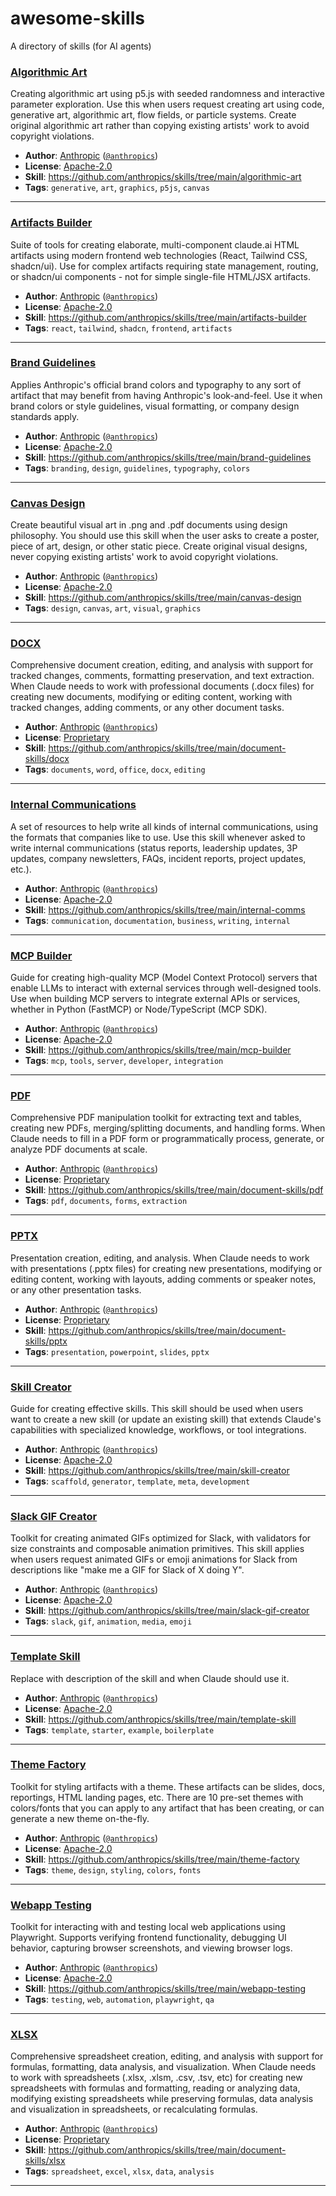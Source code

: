 # awesome-skills
 A directory of skills (for AI agents)

<!-- SKILLS_START -->
### [Algorithmic Art](https://github.com/anthropics/skills/tree/main/algorithmic-art)

Creating algorithmic art using p5.js with seeded randomness and interactive parameter exploration. Use this when users request creating art using code, generative art, algorithmic art, flow fields, or particle systems. Create original algorithmic art rather than copying existing artists' work to avoid copyright violations.

- **Author**: [Anthropic](https://www.anthropic.com) ([`@anthropics`](https://github.com/anthropics))
- **License**: [Apache-2.0](https://raw.githubusercontent.com/anthropics/skills/main/algorithmic-art/LICENSE.txt)
- **Skill**: https://github.com/anthropics/skills/tree/main/algorithmic-art
- **Tags**: `generative`, `art`, `graphics`, `p5js`, `canvas`

---

### [Artifacts Builder](https://github.com/anthropics/skills/tree/main/artifacts-builder)

Suite of tools for creating elaborate, multi-component claude.ai HTML artifacts using modern frontend web technologies (React, Tailwind CSS, shadcn/ui). Use for complex artifacts requiring state management, routing, or shadcn/ui components - not for simple single-file HTML/JSX artifacts.

- **Author**: [Anthropic](https://www.anthropic.com) ([`@anthropics`](https://github.com/anthropics))
- **License**: [Apache-2.0](https://raw.githubusercontent.com/anthropics/skills/main/artifacts-builder/LICENSE.txt)
- **Skill**: https://github.com/anthropics/skills/tree/main/artifacts-builder
- **Tags**: `react`, `tailwind`, `shadcn`, `frontend`, `artifacts`

---

### [Brand Guidelines](https://github.com/anthropics/skills/tree/main/brand-guidelines)

Applies Anthropic's official brand colors and typography to any sort of artifact that may benefit from having Anthropic's look-and-feel. Use it when brand colors or style guidelines, visual formatting, or company design standards apply.

- **Author**: [Anthropic](https://www.anthropic.com) ([`@anthropics`](https://github.com/anthropics))
- **License**: [Apache-2.0](https://raw.githubusercontent.com/anthropics/skills/main/brand-guidelines/LICENSE.txt)
- **Skill**: https://github.com/anthropics/skills/tree/main/brand-guidelines
- **Tags**: `branding`, `design`, `guidelines`, `typography`, `colors`

---

### [Canvas Design](https://github.com/anthropics/skills/tree/main/canvas-design)

Create beautiful visual art in .png and .pdf documents using design philosophy. You should use this skill when the user asks to create a poster, piece of art, design, or other static piece. Create original visual designs, never copying existing artists' work to avoid copyright violations.

- **Author**: [Anthropic](https://www.anthropic.com) ([`@anthropics`](https://github.com/anthropics))
- **License**: [Apache-2.0](https://raw.githubusercontent.com/anthropics/skills/main/canvas-design/LICENSE.txt)
- **Skill**: https://github.com/anthropics/skills/tree/main/canvas-design
- **Tags**: `design`, `canvas`, `art`, `visual`, `graphics`

---

### [DOCX](https://github.com/anthropics/skills/tree/main/document-skills/docx)

Comprehensive document creation, editing, and analysis with support for tracked changes, comments, formatting preservation, and text extraction. When Claude needs to work with professional documents (.docx files) for creating new documents, modifying or editing content, working with tracked changes, adding comments, or any other document tasks.

- **Author**: [Anthropic](https://www.anthropic.com) ([`@anthropics`](https://github.com/anthropics))
- **License**: [Proprietary](https://raw.githubusercontent.com/anthropics/skills/main/document-skills/docx/LICENSE.txt)
- **Skill**: https://github.com/anthropics/skills/tree/main/document-skills/docx
- **Tags**: `documents`, `word`, `office`, `docx`, `editing`

---

### [Internal Communications](https://github.com/anthropics/skills/tree/main/internal-comms)

A set of resources to help write all kinds of internal communications, using the formats that companies like to use. Use this skill whenever asked to write internal communications (status reports, leadership updates, 3P updates, company newsletters, FAQs, incident reports, project updates, etc.).

- **Author**: [Anthropic](https://www.anthropic.com) ([`@anthropics`](https://github.com/anthropics))
- **License**: [Apache-2.0](https://raw.githubusercontent.com/anthropics/skills/main/internal-comms/LICENSE.txt)
- **Skill**: https://github.com/anthropics/skills/tree/main/internal-comms
- **Tags**: `communication`, `documentation`, `business`, `writing`, `internal`

---

### [MCP Builder](https://github.com/anthropics/skills/tree/main/mcp-builder)

Guide for creating high-quality MCP (Model Context Protocol) servers that enable LLMs to interact with external services through well-designed tools. Use when building MCP servers to integrate external APIs or services, whether in Python (FastMCP) or Node/TypeScript (MCP SDK).

- **Author**: [Anthropic](https://www.anthropic.com) ([`@anthropics`](https://github.com/anthropics))
- **License**: [Apache-2.0](https://raw.githubusercontent.com/anthropics/skills/main/mcp-builder/LICENSE.txt)
- **Skill**: https://github.com/anthropics/skills/tree/main/mcp-builder
- **Tags**: `mcp`, `tools`, `server`, `developer`, `integration`

---

### [PDF](https://github.com/anthropics/skills/tree/main/document-skills/pdf)

Comprehensive PDF manipulation toolkit for extracting text and tables, creating new PDFs, merging/splitting documents, and handling forms. When Claude needs to fill in a PDF form or programmatically process, generate, or analyze PDF documents at scale.

- **Author**: [Anthropic](https://www.anthropic.com) ([`@anthropics`](https://github.com/anthropics))
- **License**: [Proprietary](https://raw.githubusercontent.com/anthropics/skills/main/document-skills/pdf/LICENSE.txt)
- **Skill**: https://github.com/anthropics/skills/tree/main/document-skills/pdf
- **Tags**: `pdf`, `documents`, `forms`, `extraction`

---

### [PPTX](https://github.com/anthropics/skills/tree/main/document-skills/pptx)

Presentation creation, editing, and analysis. When Claude needs to work with presentations (.pptx files) for creating new presentations, modifying or editing content, working with layouts, adding comments or speaker notes, or any other presentation tasks.

- **Author**: [Anthropic](https://www.anthropic.com) ([`@anthropics`](https://github.com/anthropics))
- **License**: [Proprietary](https://raw.githubusercontent.com/anthropics/skills/main/document-skills/pptx/LICENSE.txt)
- **Skill**: https://github.com/anthropics/skills/tree/main/document-skills/pptx
- **Tags**: `presentation`, `powerpoint`, `slides`, `pptx`

---

### [Skill Creator](https://github.com/anthropics/skills/tree/main/skill-creator)

Guide for creating effective skills. This skill should be used when users want to create a new skill (or update an existing skill) that extends Claude's capabilities with specialized knowledge, workflows, or tool integrations.

- **Author**: [Anthropic](https://www.anthropic.com) ([`@anthropics`](https://github.com/anthropics))
- **License**: [Apache-2.0](https://raw.githubusercontent.com/anthropics/skills/main/skill-creator/LICENSE.txt)
- **Skill**: https://github.com/anthropics/skills/tree/main/skill-creator
- **Tags**: `scaffold`, `generator`, `template`, `meta`, `development`

---

### [Slack GIF Creator](https://github.com/anthropics/skills/tree/main/slack-gif-creator)

Toolkit for creating animated GIFs optimized for Slack, with validators for size constraints and composable animation primitives. This skill applies when users request animated GIFs or emoji animations for Slack from descriptions like "make me a GIF for Slack of X doing Y".

- **Author**: [Anthropic](https://www.anthropic.com) ([`@anthropics`](https://github.com/anthropics))
- **License**: [Apache-2.0](https://raw.githubusercontent.com/anthropics/skills/main/slack-gif-creator/LICENSE.txt)
- **Skill**: https://github.com/anthropics/skills/tree/main/slack-gif-creator
- **Tags**: `slack`, `gif`, `animation`, `media`, `emoji`

---

### [Template Skill](https://github.com/anthropics/skills/tree/main/template-skill)

Replace with description of the skill and when Claude should use it.

- **Author**: [Anthropic](https://www.anthropic.com) ([`@anthropics`](https://github.com/anthropics))
- **License**: [Apache-2.0](https://raw.githubusercontent.com/anthropics/skills/main/template-skill/LICENSE.txt)
- **Skill**: https://github.com/anthropics/skills/tree/main/template-skill
- **Tags**: `template`, `starter`, `example`, `boilerplate`

---

### [Theme Factory](https://github.com/anthropics/skills/tree/main/theme-factory)

Toolkit for styling artifacts with a theme. These artifacts can be slides, docs, reportings, HTML landing pages, etc. There are 10 pre-set themes with colors/fonts that you can apply to any artifact that has been creating, or can generate a new theme on-the-fly.

- **Author**: [Anthropic](https://www.anthropic.com) ([`@anthropics`](https://github.com/anthropics))
- **License**: [Apache-2.0](https://raw.githubusercontent.com/anthropics/skills/main/theme-factory/LICENSE.txt)
- **Skill**: https://github.com/anthropics/skills/tree/main/theme-factory
- **Tags**: `theme`, `design`, `styling`, `colors`, `fonts`

---

### [Webapp Testing](https://github.com/anthropics/skills/tree/main/webapp-testing)

Toolkit for interacting with and testing local web applications using Playwright. Supports verifying frontend functionality, debugging UI behavior, capturing browser screenshots, and viewing browser logs.

- **Author**: [Anthropic](https://www.anthropic.com) ([`@anthropics`](https://github.com/anthropics))
- **License**: [Apache-2.0](https://raw.githubusercontent.com/anthropics/skills/main/webapp-testing/LICENSE.txt)
- **Skill**: https://github.com/anthropics/skills/tree/main/webapp-testing
- **Tags**: `testing`, `web`, `automation`, `playwright`, `qa`

---

### [XLSX](https://github.com/anthropics/skills/tree/main/document-skills/xlsx)

Comprehensive spreadsheet creation, editing, and analysis with support for formulas, formatting, data analysis, and visualization. When Claude needs to work with spreadsheets (.xlsx, .xlsm, .csv, .tsv, etc) for creating new spreadsheets with formulas and formatting, reading or analyzing data, modifying existing spreadsheets while preserving formulas, data analysis and visualization in spreadsheets, or recalculating formulas.

- **Author**: [Anthropic](https://www.anthropic.com) ([`@anthropics`](https://github.com/anthropics))
- **License**: [Proprietary](https://raw.githubusercontent.com/anthropics/skills/main/document-skills/xlsx/LICENSE.txt)
- **Skill**: https://github.com/anthropics/skills/tree/main/document-skills/xlsx
- **Tags**: `spreadsheet`, `excel`, `xlsx`, `data`, `analysis`

---

<!-- SKILLS_END -->
